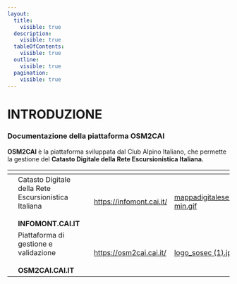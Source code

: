 ```yaml
---
layout:
  title:
    visible: true
  description:
    visible: true
  tableOfContents:
    visible: true
  outline:
    visible: true
  pagination:
    visible: true
---
```


# INTRODUZIONE

### Documentazione della piattaforma OSM2CAI

**OSM2CAI** è la piattaforma sviluppata dal Club Alpino Italiano, che permette la gestione del **Catasto Digitale della Rete Escursionistica Italiana.**



<table data-view="cards"><thead><tr><th></th><th></th><th></th><th data-hidden data-card-target data-type="content-ref"></th><th data-hidden data-card-cover data-type="files"></th></tr></thead><tbody><tr><td></td><td>Catasto Digitale della Rete Escursionistica Italiana<br><br><strong>INFOMONT.CAI.IT</strong></td><td></td><td><a href="https://infomont.cai.it/">https://infomont.cai.it/</a></td><td><a href=".gitbook/assets/mappadigitalesentieroitalia-min.gif">mappadigitalesentieroitalia-min.gif</a></td></tr><tr><td></td><td>Piattaforma di gestione e validazione<br><br><strong>OSM2CAI.CAI.IT</strong></td><td></td><td><a href="https://osm2cai.cai.it/">https://osm2cai.cai.it/</a></td><td><a href=".gitbook/assets/logo_sosec (1).jpg">logo_sosec (1).jpg</a></td></tr></tbody></table>
